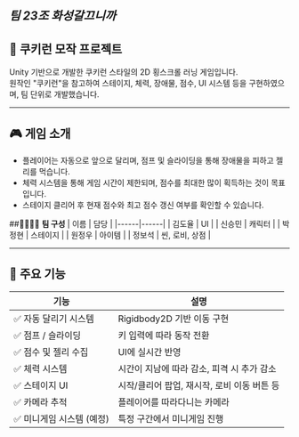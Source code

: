 ## ***팀 23조 화성갈끄니까*** 




## 🍪 **쿠키런 모작 프로젝트**

Unity 기반으로 개발한 쿠키런 스타일의 2D 횡스크롤 러닝 게임입니다.  
원작인 "쿠키런"을 참고하여 스테이지, 체력, 장애물, 점수, UI 시스템 등을 구현하였으며, 팀 단위로 개발했습니다.

---

## 🎮 **게임 소개**

- 플레이어는 자동으로 앞으로 달리며, 점프 및 슬라이딩을 통해 장애물을 피하고 젤리를 먹습니다.
- 체력 시스템을 통해 게임 시간이 제한되며, 점수를 최대한 많이 획득하는 것이 목표입니다.
- 스테이지 클리어 후 현재 점수와 최고 점수 갱신 여부를 확인할 수 있습니다.


##👨‍👩‍👧‍👦 **팀 구성**
| 이름 | 담당 |
|------|------|
| 김도율 | UI |
| 신승민 | 캐릭터 |
| 박정현 | 스테이지 |
| 원정우 | 아이템 |
| 정보석 | 씬, 로비, 상점 |

---

## 🧩 **주요 기능**

| 기능 | 설명 |
|------|------|
| ✅ 자동 달리기 시스템 | Rigidbody2D 기반 이동 구현 |
| ✅ 점프 / 슬라이딩 | 키 입력에 따라 동작 전환 |
| ✅ 점수 및 젤리 수집 | UI에 실시간 반영 |
| ✅ 체력 시스템 | 시간이 지남에 따라 감소, 피격 시 추가 감소 |
| ✅ 스테이지 UI | 시작/클리어 팝업, 재시작, 로비 이동 버튼 등 |
| ✅ 카메라 추적 | 플레이어를 따라다니는 카메라 |
| ✅ 미니게임 시스템 (예정) | 특정 구간에서 미니게임 진행 |
